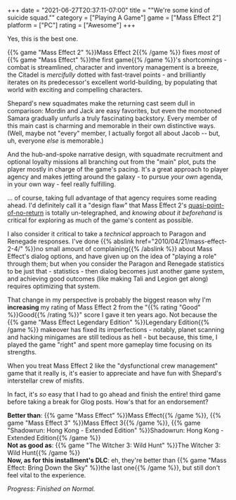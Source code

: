 +++
date = "2021-06-27T20:37:11-07:00"
title = "\"We're some kind of suicide squad.\""
category = ["Playing A Game"]
game = ["Mass Effect 2"]
platform = ["PC"]
rating = ["Awesome"]
+++

Yes, this is the best one.

{{% game "Mass Effect 2" %}}Mass Effect 2{{% /game %}} fixes <i>most</i> of {{% game "Mass Effect" %}}the first game{{% /game %}}'s shortcomings - combat is streamlined, character and inventory management is a breeze, the Citadel is <i>mercifully</i> dotted with fast-travel points - and brilliantly iterates on its predecessor's excellent world-building, by populating that world with exciting and compelling characters.

Shepard's new squadmates make the returning cast seem dull in comparison: Mordin and Jack are easy favorites, but even the monotoned Samara gradually unfurls a truly fascinating backstory.  Every member of this main cast is charming and memorable in their own distinctive ways.  (Well, maybe not "every" member, I actually forgot all about Jacob -- but, uh, everyone <i>else</i> is memorable.)

And the hub-and-spoke narrative design, with squadmate recruitment and optional loyalty missions all branching out from the "main" plot, puts the player mostly in charge of the game's pacing.  It's a great approach to player agency and makes jetting around the galaxy - to pursue <i>your own</i> agenda, in your own way - feel really fulfilling.

... of course, taking full advantage of that agency requires some reading ahead.  I'd definitely call it a "design flaw" that Mass Effect 2's <a href="https://masseffect.fandom.com/wiki/Reaper_IFF#Acquisition">quasi-point-of-no-return</a> is totally un-telegraphed, and <i>knowing about it beforehand</i> is critical for exploring as much of the game's content as possible.

I also consider it critical to take a <i>technical</i> approach to Paragon and Renegade responses.  I've done {{% abslink href="2010/04/21/mass-effect-2-4/" %}}no small amount of complaining{{% /abslink %}} about Mass Effect's dialog options, and have given up on the idea of "playing a role" through them; but when you consider the Paragon and Renegade statistics to be just that - statistics - then dialog becomes just another game system, and achieving good outcomes (like making Tali and Legion get along) requires optimizing that system.

That change in my perspective is probably the biggest reason why I'm <b>increasing</b> my rating of Mass Effect 2 from the "{{% rating "Good" %}}Good{{% /rating %}}" score I gave it ten years ago.  Not because the {{% game "Mass Effect Legendary Edition" %}}Legendary Edition{{% /game %}} makeover has fixed its imperfections - notably, planet scanning and hacking minigames are still tedious as hell - but because, this time, I played the game "right" and spent more gameplay time focusing on its strengths.

When you treat Mass Effect 2 like the "dysfunctional crew management" game that it really is, it's easier to appreciate and have fun with Shepard's interstellar crew of misfits.

In fact, it's <i>so</i> easy that I had to go ahead and finish the entire! third game before taking a break for Glog posts.  How's that for an endorsement?

<b>Better than</b>: {{% game "Mass Effect" %}}Mass Effect{{% /game %}}, {{% game "Mass Effect 3" %}}Mass Effect 3{{% /game %}}, {{% game "Shadowrun: Hong Kong - Extended Edition" %}}Shadowrun: Hong Kong - Extended Edition{{% /game %}}  
<b>Not as good as</b>: {{% game "The Witcher 3: Wild Hunt" %}}The Witcher 3: Wild Hunt{{% /game %}}  
<b>Now, as for this installment's DLC</b>: eh, they're better than {{% game "Mass Effect: Bring Down the Sky" %}}the last one{{% /game %}}, but still don't feel vital to the experience.

<i>Progress: Finished on Normal.</i>
